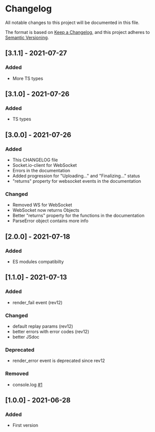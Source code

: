 # Changelog
All notable changes to this project will be documented in this file.

The format is based on [Keep a Changelog](https://keepachangelog.com/en/1.0.0/),
and this project adheres to [Semantic Versioning](https://semver.org/spec/v2.0.0.html).

## [3.1.1] - 2021-07-27
### Added
- More TS types

## [3.1.0] - 2021-07-26
### Added
- TS types

## [3.0.0] - 2021-07-26
### Added
- This CHANGELOG file
- Socket.io-client for WebSocket
- Errors in the documentation
- Added progression for "Uploading..." and "Finalizing..." status
- "returns" property for websocket events in the documentation

### Changed
- Removed WS for WebSocket
- WebSocket now returns Objects
- Better "returns" property for the functions in the documentation
- ParseError object contains more info

## [2.0.0] - 2021-07-18
### Added
- ES modules compatibilty

## [1.1.0] - 2021-07-13
### Added
- render_fail event (rev12)

### Changed
- default replay params (rev12)
- better errors with error codes (rev12)
- better JSdoc

### Deprecated
- render_error event is deprecated since rev12

### Removed
- console.log [#1](https://github.com/LockBlock-dev/ordr.js/pull/1)

## [1.0.0] - 2021-06-28
### Added
- First version